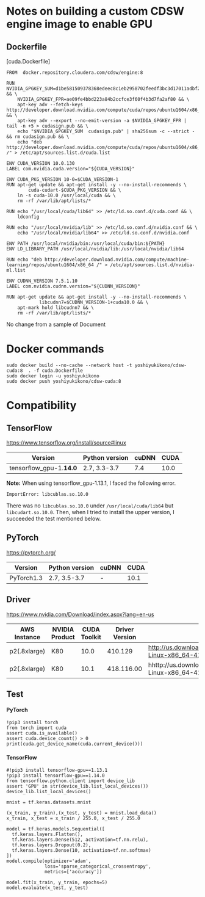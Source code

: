# Notes on building a custom CDSW engine image to enable GPU

## Dockerfile

[cuda.Dockerfile]
```
FROM  docker.repository.cloudera.com/cdsw/engine:8

RUN NVIDIA_GPGKEY_SUM=d1be581509378368edeec8c1eb2958702feedf3bc3d17011adbf24efacce4ab5 && \
    NVIDIA_GPGKEY_FPR=ae09fe4bbd223a84b2ccfce3f60f4b3d7fa2af80 && \
    apt-key adv --fetch-keys http://developer.download.nvidia.com/compute/cuda/repos/ubuntu1604/x86_64/7fa2af80.pub && \
    apt-key adv --export --no-emit-version -a $NVIDIA_GPGKEY_FPR | tail -n +5 > cudasign.pub && \
    echo "$NVIDIA_GPGKEY_SUM  cudasign.pub" | sha256sum -c --strict - && rm cudasign.pub && \
    echo "deb http://developer.download.nvidia.com/compute/cuda/repos/ubuntu1604/x86_64 /" > /etc/apt/sources.list.d/cuda.list

ENV CUDA_VERSION 10.0.130
LABEL com.nvidia.cuda.version="${CUDA_VERSION}"

ENV CUDA_PKG_VERSION 10-0=$CUDA_VERSION-1
RUN apt-get update && apt-get install -y --no-install-recommends \
        cuda-cudart-$CUDA_PKG_VERSION && \
    ln -s cuda-10.0 /usr/local/cuda && \
    rm -rf /var/lib/apt/lists/*

RUN echo "/usr/local/cuda/lib64" >> /etc/ld.so.conf.d/cuda.conf && \
    ldconfig

RUN echo "/usr/local/nvidia/lib" >> /etc/ld.so.conf.d/nvidia.conf && \
    echo "/usr/local/nvidia/lib64" >> /etc/ld.so.conf.d/nvidia.conf

ENV PATH /usr/local/nvidia/bin:/usr/local/cuda/bin:${PATH}
ENV LD_LIBRARY_PATH /usr/local/nvidia/lib:/usr/local/nvidia/lib64

RUN echo "deb http://developer.download.nvidia.com/compute/machine-learning/repos/ubuntu1604/x86_64 /" > /etc/apt/sources.list.d/nvidia-ml.list

ENV CUDNN_VERSION 7.5.1.10
LABEL com.nvidia.cudnn.version="${CUDNN_VERSION}"

RUN apt-get update && apt-get install -y --no-install-recommends \
            libcudnn7=$CUDNN_VERSION-1+cuda10.0 && \
    apt-mark hold libcudnn7 && \
    rm -rf /var/lib/apt/lists/*
```
No change from a sample of Document

# Docker commands
```
sudo docker build --no-cache --network host -t yoshiyukikono/cdsw-cuda:8  . -f cuda.Dockerfile
sudo docker login -u yoshiyukikono
sudo docker push yoshiyukikono/cdsw-cuda:8
```

# Compatibility
## TensorFlow

https://www.tensorflow.org/install/source#linux

|Version|Python version| cuDNN| CUDA |
|---|---|---|---|
|tensorflow_gpu-1.**14.0**|2.7, 3.3-3.7|7.4|10.0|

**Note:** 
When using tensorflow_gpu-1.13.1, I faced the following error.
```
ImportError: libcublas.so.10.0
```
There was no `libcublas.so.10.0` under `/usr/local/cuda/lib64` but `libcudart.so.10.0`.
Then, when I tried to install the upper version, I succeeded the test mentioned below.

## PyTorch
https://pytorch.org/

|Version|Python version| cuDNN| CUDA |
|---|---|---|---|
|PyTorch1.3|2.7, 3.5-3.7|-|10.1|

## Driver
https://www.nvidia.com/Download/index.aspx?lang=en-us

|AWS Instance|NVIDIA Product|CUDA Toolkit| Driver Version | Link | for | 
|---|---|---|---|---|---|
|p2(.8xlarge)|K80|10.0|410.129| http://us.download.nvidia.com/tesla/410.129/NVIDIA-Linux-x86_64-410.129-diagnostic.run| TensorFlow |
|p2(.8xlarge)|K80|10.1|418.116.00| hhttp://us.download.nvidia.com/tesla/418.116.00/NVIDIA-Linux-x86_64-418.116.00.run| PyTorch |
## Test

#### PyTorch
```
!pip3 install torch
from torch import cuda
assert cuda.is_available()
assert cuda.device_count() > 0
print(cuda.get_device_name(cuda.current_device()))
```
#### TensorFlow
```
#!pip3 install tensorflow-gpu==1.13.1
!pip3 install tensorflow-gpu==1.14.0
from tensorflow.python.client import device_lib
assert 'GPU' in str(device_lib.list_local_devices())
device_lib.list_local_devices()

mnist = tf.keras.datasets.mnist

(x_train, y_train),(x_test, y_test) = mnist.load_data()
x_train, x_test = x_train / 255.0, x_test / 255.0

model = tf.keras.models.Sequential([
  tf.keras.layers.Flatten(),
  tf.keras.layers.Dense(512, activation=tf.nn.relu),
  tf.keras.layers.Dropout(0.2),
  tf.keras.layers.Dense(10, activation=tf.nn.softmax)
])
model.compile(optimizer='adam',
              loss='sparse_categorical_crossentropy',
              metrics=['accuracy'])

model.fit(x_train, y_train, epochs=5)
model.evaluate(x_test, y_test)
```
